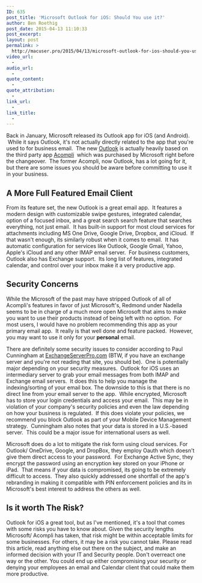 ```yaml
---
ID: 635
post_title: 'Microsoft Outlook for iOS: Should You use it?'
author: Ben Roethig
post_date: 2015-04-13 11:10:33
post_excerpt:
layout: post
permalink: >
  http://macuser.pro/2015/04/13/microsoft-outlook-for-ios-should-you-use-it/
video_url:
  - 
audio_url:
  - 
quote_content:
  - 
quote_attribution:
  - 
link_url:
  - 
link_title:
  - 
---
```

Back in January, Microsoft released its Outlook app for iOS (and Android). &nbsp;While it says Outlook, it's not actually directly related to the app that you're used to for business email. &nbsp;The new <a href="https://itunes.apple.com/app/id951937596">Outlook</a> is actually heavily based on the third party app <a href="https://www.acompli.com">Acompli</a>&nbsp; which was purchased by Microsoft right before the changeover. &nbsp;The former Acompli, now Outlook, has a lot going for it, but there are some issues you should be aware before committing to use it in your business.

<h2>A More Full Featured Email Client</h2>
From its feature set, the new Outlook is a great email app. &nbsp;It features a modern design with customizable swipe gestures, integrated calendar, option of a focused inbox, and a great search search feature that searches everything, not just email. &nbsp;It has built-in support for most cloud services for attachments including MS One Drive, Google Drive, Dropbox, and iCloud. &nbsp;If that wasn't enough, its similarly robust when it comes to email. &nbsp;It has automatic configuration for services like Outlook, Google Gmail, Yahoo, Apple's iCloud and any other IMAP email server. &nbsp;For business customers, Outlook also has Exchange support. &nbsp;Its long list of features, integrated calendar, and control over your inbox make it a very productive app.

<h2>Security Concerns</h2>

While the Microsoft of the past may have stripped Outlook of all of Acompli's features in favor of just Microsoft's, Redmond under Nadella seems to be in charge of a much more open Microsoft&nbsp;that aims to make you want to use their products instead of being left with no option. &nbsp;For most users, I would have no problem recommending this app as your primary email app. &nbsp;It really is that well done&nbsp;and feature packed. &nbsp;However, you may want to use it only for your <strong>personal</strong> email. 

There are definitely some security issues to consider according to Paul Cunningham at <a href="http://exchangeserverpro.com/outlook-for-ios-and-android/">ExchangeServerPro.com</a> (BTW, if you have an exchange server and you're not reading that site, you should be). &nbsp;One is potentially major depending on your security measures. &nbsp;Outlook for iOS uses an intermediary server to grab your email messages from both IMAP and Exchange email servers. &nbsp;It does this to help you manage the indexing/sorting of your email box. The downside to this is that there is no direct line from your email server to the app. &nbsp;While encrypted, Microsoft has to store your login credentials and access your email. &nbsp;This may be in violation of your company's security policies and even the law depending on how your business is regulated. &nbsp;If this does violate your policies, we recommend you block Outlook as part of your Mobile Device Management strategy. &nbsp;Cunningham also notes that your data is stored in a U.S.-based server. &nbsp;This could be a major issue for international users as well.

Microsoft does do a lot&nbsp;to mitigate the risk form using cloud services.  For Outlook/ OneDrive, Google, and DropBox, they employ&nbsp;Oauth which doesn't give them direct access to your password. &nbsp;For Exchange Active Sync, they encrypt the password using an encryption key stored on your iPhone or iPad. &nbsp;That means if your data is compromised, its going to be extremely difficult to access. &nbsp;They also quickly addressed one shortfall of the app's rebranding in making it compatible with PIN enforcement policies and its in Microsoft's best interest to address the others as well.

<h2>Is it worth The Risk?</h2>
Outlook for iOS a great tool, but as I've mentioned, it's a tool that comes with some risks you have to know about.  Given the security lengths Microsoft/ Acompli has taken, that risk might be within acceptable limits for some businesses.  For others, it may be a risk you cannot take.  Please read this article, read anything else out there on the subject, and make an informed decision with your IT and Security people.  Don't overreact one way or the other.  You could end up either compromising your security or denying your employees an email and Calendar client that could make them more productive.
